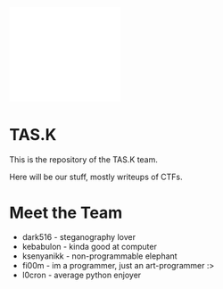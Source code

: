 <br/>

<img src="assets/images/logo.svg" alt="TAS.K Logo" width="200"/>

# TAS.K
  This is the repository of the TAS.K team.  

  Here will be our stuff, mostly writeups of CTFs.

# Meet the Team
  - dark516 - steganography lover
  - kebabulon - kinda good at computer
  - ksenyanikk - non-programmable elephant
  - fi00m - im a programmer, just an art-programmer :>
  - l0cron - average python enjoyer
